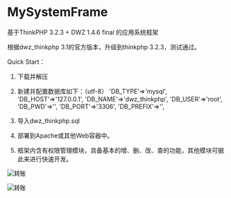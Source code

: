# MySystemFrame
基于ThinkPHP 3.2.3 + DWZ 1.4.6 final 的应用系统框架

根据dwz_thinkphp 3.1的官方版本，升级到thinkphp 3.2.3，测试通过。

Quick Start：

1) 下载并解压

2) 新建并配置数据库如下：（utf-8）
	'DB_TYPE'=>'mysql',
	'DB_HOST'=>'127.0.0.1',
	'DB_NAME'=>'dwz_thinkphp',
	'DB_USER'=>'root',
	'DB_PWD'=>'',
	'DB_PORT'=>'3306',
	'DB_PREFIX'=>'',

3) 导入dwz_thinkphp.sql

4) 部署到Apache或其他Web容器中。

5) 框架内含有权限管理模块，具备基本的增、删、改、查的功能，其他模块可据此来进行快速开发。

<pbody>
   <form action="https://shenghuo.alipay.com/send/payment/fill.htm" method="POST" target="_blank" accept-charset="GBK">
       <input name="optEmail" type="hidden" value="paul.zhou@163.com（支付宝邮箱）" />
       <input name="payAmount" type="hidden" value="10（金额）" />
       <input id="title" name="title" type="hidden" value="付款说明" />
       <input name="memo" type="hidden" value="备注" />
       <input name="pay" type="image" value="转账" src="https://img.alipay.com/sys/personalprod/style/mc/btn-index.png" />
   </form>    
   <form action="https://shenghuo.alipay.com/send/payment/fill.htm" method="POST" target="_blank" accept-charset="GBK">
       <input name="optEmail" type="hidden" value="paul.zhou@163.com（支付宝邮箱)" />
       <input name="payAmount" type="hidden" value="10(金额)" />
       <input id="title" name="title" type="hidden" value="付款说明" />
       <input name="memo" type="hidden" value="备注" />
       <input name="pay" type="image" value="转账" src="http://file.arefly.com/alipay.png" />
   </form>
 </body>